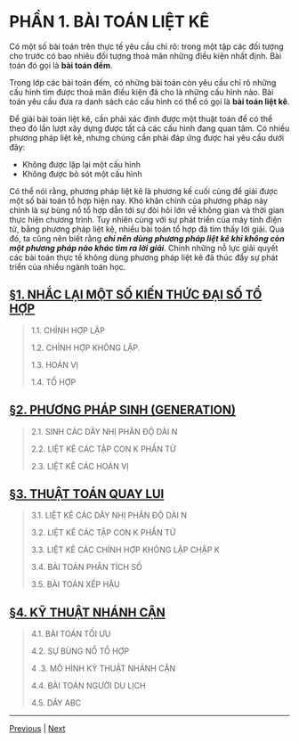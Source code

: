 # PHẦN 1. BÀI TOÁN LIỆT KÊ

Có một số bài toán trên thực tế yêu cầu chỉ rõ: trong một tập các đối tượng cho trước có bao nhiêu đối tượng thoả mãn những điều kiện nhất định. Bài toán đó gọi là **bài toán đếm**.

Trong lớp các bài toán đếm, có những bài toán còn yêu cầu chỉ rõ những cấu hình tìm được thoả mãn điều kiện đã cho là những cấu hình nào. Bài toán yêu cầu đưa ra danh sách các cấu hình có thể có gọi là **bài toán liệt kê**.

Để giải bài toán liệt kê, cần phải xác định được một thuật toán để có thể theo đó lần lượt xây dựng được tất cả các cấu hình đang quan tâm. Có nhiều phương pháp liệt kê, nhưng chúng cần phải đáp ứng được hai yêu cầu dưới đây:

- Không được lặp lại một cấu hình
- Không được bỏ sót một cấu hình

Có thể nói rằng, phương pháp liệt kê là phương kế cuối cùng để giải được một số bài toán tổ hợp hiện nay. Khó khăn chính của phương pháp này chính là sự bùng nổ tổ hợp dẫn tới sự đòi hỏi lớn về không gian và thời gian thực hiện chương trình. Tuy nhiên cùng với sự phát triển của máy tính điện tử, bằng phương pháp liệt kê, nhiều bài toán tổ hợp đã tìm thấy lời giải. Qua đó, ta cũng nên biết rằng ***chỉ nên dùng phương pháp liệt kê khi không còn một phương pháp nào khác tìm ra lời giải***. Chính những nỗ lực giải quyết các bài toán thực tế không dùng phương pháp liệt kê đã thúc đẩy sự phát triển của nhiều ngành toán học.

## [§1. NHẮC LẠI MỘT SỐ KIẾN THỨC ĐẠI SỐ TỔ HỢP](/Part1._Enumeration_problem/Lesson1._Some_knowledge_about_combinatorial_algebra/README.md)

> 1.1. CHỈNH HỢP LẶP
>
> 1.2. CHỈNH HỢP KHÔNG LẶP.
>
> 1.3. HOÁN VỊ
>
> 1.4. TỔ HỢP

## [§2. PHƯƠNG PHÁP SINH (GENERATION)](/Part1._Enumeration_problem/Lesson2._Generation_method/README.md)

> 2.1. SINH CÁC DÃY NHỊ PHÂN ĐỘ DÀI N
>
> 2.2. LIỆT KÊ CÁC TẬP CON K PHẦN TỬ
>
> 2.3. LIỆT KÊ CÁC HOÁN VỊ

## [§3. THUẬT TOÁN QUAY LUI](/Part1._Enumeration_problem/Lesson3._Backtracking_algorithm/README.md)

> 3.1. LIỆT KÊ CÁC DÃY NHỊ PHÂN ĐỘ DÀI N
>
> 3.2. LIỆT KÊ CÁC TẬP CON K PHẦN TỬ
>
> 3.3. LIỆT KÊ CÁC CHỈNH HỢP KHÔNG LẶP CHẬP K
>
> 3.4. BÀI TOÁN PHÂN TÍCH SỐ
>
> 3.5. BÀI TOÁN XẾP HẬU

## [§4. KỸ THUẬT NHÁNH CẬN](/Part1._Enumeration_problem/Lesson4._Branch_and_Bound_technique/README.md)

> 4.1. BÀI TOÁN TỐI ƯU
>
> 4.2. SỰ BÙNG NỔ TỔ HỢP
>
> 4 .3. MÔ HÌNH KỸ THUẬT NHÁNH CẬN
>
> 4.4. BÀI TOÁN NGƯỜI DU LỊCH
>
> 4.5. DÃY ABC

---

[Previous](/README.md) | [Next](/Part1._Enumeration_problem/Lesson1._Some_knowledge_about_combinatorial_algebra/README.md)
